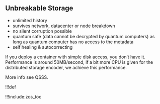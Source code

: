 
## Unbreakable Storage

- unlimited history
- survives network, datacenter or node breakdown
- no silent corruption possible
- quantum safe (data cannot be decrypted by quantum computers) as long as quantum computer has no access to the metadata
- self healing & autocorrecting


If you deploy a container with simple disk access, you don’t have it. 
Performance is around 50MB/second, if a bit more CPU is given for the distributed storage encoder, we achieve this performance. 
  
More info see QSSS.

!!!def

!!!include:zos_toc

